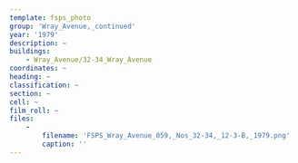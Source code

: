 ```yaml
---
template: fsps_photo
group: 'Wray_Avenue,_continued'
year: '1979'
description: ~
buildings:
    - Wray_Avenue/32-34_Wray_Avenue
coordinates: ~
heading: ~
classification: ~
section: ~
cell: ~
film_roll: ~
files:
    -
        filename: 'FSPS_Wray_Avenue_059,_Nos_32-34,_12-3-B,_1979.png'
        caption: ''
---
```


